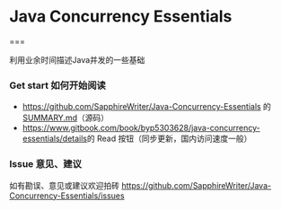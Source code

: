 # Java Concurrency Essentials
===

利用业余时间描述Java并发的一些基础

### Get start 如何开始阅读

* <https://github.com/SapphireWriter/Java-Concurrency-Essentials> 的[SUMMARY.md](SUMMARY.md)（源码）
* <https://www.gitbook.com/book/byp5303628/java-concurrency-essentials/details>的 Read 按钮（同步更新，国内访问速度一般）

### Issue 意见、建议

如有勘误、意见或建议欢迎拍砖 <https://github.com/SapphireWriter/Java-Concurrency-Essentials/issues>